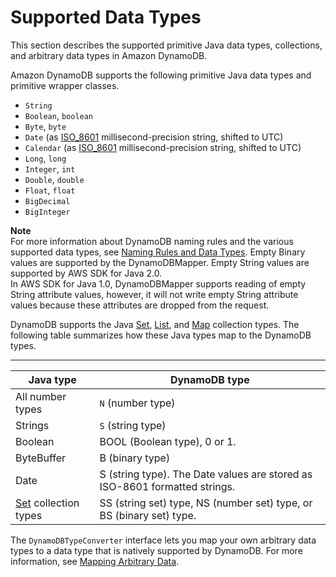 # Supported Data Types<a name="DynamoDBMapper.DataTypes"></a>

This section describes the supported primitive Java data types, collections, and arbitrary data types in Amazon DynamoDB\. 

Amazon DynamoDB supports the following primitive Java data types and primitive wrapper classes\. 
+ `String`
+ `Boolean`, `boolean`
+ `Byte`, `byte`
+ `Date` \(as [ISO\_8601](http://en.wikipedia.org/wiki/ISO_8601) millisecond\-precision string, shifted to UTC\)
+ `Calendar` \(as [ISO\_8601](http://en.wikipedia.org/wiki/ISO_8601) millisecond\-precision string, shifted to UTC\)
+ `Long`, `long`
+ `Integer`, `int`
+ `Double`, `double`
+ `Float`, `float`
+ `BigDecimal`
+ `BigInteger`

**Note**  
For more information about DynamoDB naming rules and the various supported data types, see [Naming Rules and Data Types](HowItWorks.NamingRulesDataTypes.md)\. 
Empty Binary values are supported by the DynamoDBMapper\.
Empty String values are supported by AWS SDK for Java 2\.0\.  
In AWS SDK for Java 1\.0, DynamoDBMapper supports reading of empty String attribute values, however, it will not write empty String attribute values because these attributes are dropped from the request\.

DynamoDB supports the Java [Set](http://docs.oracle.com/javase/6/docs/api/java/util/Set.html), [List](http://docs.oracle.com/javase/6/docs/api/java/util/List.html), and [Map](http://docs.oracle.com/javase/6/docs/api/java/util/Map.html) collection types\. The following table summarizes how these Java types map to the DynamoDB types\.


****  

| Java type | DynamoDB type | 
| --- | --- | 
|  All number types  |  `N` \(number type\)  | 
|  Strings  |  `S` \(string type\)   | 
| Boolean | BOOL \(Boolean type\), 0 or 1\. | 
| ByteBuffer | B \(binary type\) | 
| Date | S \(string type\)\. The Date values are stored as ISO\-8601 formatted strings\. | 
| [Set](http://docs.oracle.com/javase/6/docs/api/java/util/Set.html) collection types | SS \(string set\) type, NS \(number set\) type, or BS \(binary set\) type\. | 

 The `DynamoDBTypeConverter` interface lets you map your own arbitrary data types to a data type that is natively supported by DynamoDB\. For more information, see [Mapping Arbitrary Data](DynamoDBMapper.ArbitraryDataMapping.md)\. 